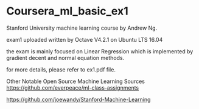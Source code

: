 # Coursera_ml_basic_ex1
Stanford University machine learning course by Andrew Ng.

exam1 uploaded written by Octave V4.2.1 on Ubuntu LTS 16.04

the exam is mainly focused on Linear Regression which is implemented by gradient decent and normal equation methods.

for more details, please refer to ex1.pdf file.

Other Notable Open Source Machine Learning Sources
https://github.com/everpeace/ml-class-assignments

https://github.com/joewandy/Stanford-Machine-Learning

